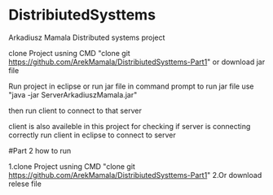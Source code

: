 # DistribiutedSysttems
Arkadiusz Mamala Distributed systems project

clone Project usning CMD "clone git https://github.com/ArekMamala/DistribiutedSysttems-Part1"
or 
download jar file 

Run project in eclipse or run jar file in command prompt
to run jar file use "java -jar ServerArkadiuszMamala.jar"

then run client to connect to that server 

client is also availeble in this project for checking if server is connecting correctly
run client in eclipse to connect to server


#Part 2 how to run 

1.clone Project usning CMD "clone git https://github.com/ArekMamala/DistribiutedSysttems-Part1"
2.Or download relese file 

